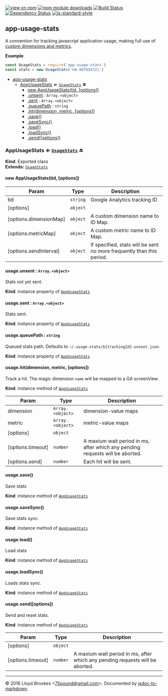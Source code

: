 [![view on npm](http://img.shields.io/npm/v/app-usage-stats.svg)](https://www.npmjs.org/package/app-usage-stats)
[![npm module downloads](http://img.shields.io/npm/dt/app-usage-stats.svg)](https://www.npmjs.org/package/app-usage-stats)
[![Build Status](https://travis-ci.org/75lb/app-usage-stats.svg?branch=master)](https://travis-ci.org/75lb/app-usage-stats)
[![Dependency Status](https://david-dm.org/75lb/app-usage-stats.svg)](https://david-dm.org/75lb/app-usage-stats)
[![js-standard-style](https://img.shields.io/badge/code%20style-standard-brightgreen.svg)](https://github.com/feross/standard)

<a name="module_app-usage-stats"></a>

## app-usage-stats
A convention for tracking javascript application usage, making full use of [custom dimensions and metrics](https://support.google.com/analytics/answer/2709828?hl=en&ref_topic=2709827).

**Example**  
```js
const UsageStats = require('app-usage-stats')
const stats = new UsageStats('UA-987654321')
```

* [app-usage-stats](#module_app-usage-stats)
    * [AppUsageStats](#exp_module_app-usage-stats--AppUsageStats) ⇐ <code>[UsageStats](https://github.com/75lb/usage-stats)</code> ⏏
        * [new AppUsageStats(tid, [options])](#new_module_app-usage-stats--AppUsageStats_new)
        * [.unsent](#module_app-usage-stats--AppUsageStats.AppUsageStats+unsent) : <code>Array.&lt;object&gt;</code>
        * [.sent](#module_app-usage-stats--AppUsageStats.AppUsageStats+sent) : <code>Array.&lt;object&gt;</code>
        * [.queuePath](#module_app-usage-stats--AppUsageStats.AppUsageStats+queuePath) : <code>string</code>
        * [.hit(dimension, metric, [options])](#module_app-usage-stats--AppUsageStats+hit)
        * [.save()](#module_app-usage-stats--AppUsageStats+save)
        * [.saveSync()](#module_app-usage-stats--AppUsageStats+saveSync)
        * [.load()](#module_app-usage-stats--AppUsageStats+load)
        * [.loadSync()](#module_app-usage-stats--AppUsageStats+loadSync)
        * [.send([options])](#module_app-usage-stats--AppUsageStats+send)

<a name="exp_module_app-usage-stats--AppUsageStats"></a>

### AppUsageStats ⇐ <code>[UsageStats](https://github.com/75lb/usage-stats)</code> ⏏
**Kind**: Exported class  
**Extends:** <code>[UsageStats](https://github.com/75lb/usage-stats)</code>  
<a name="new_module_app-usage-stats--AppUsageStats_new"></a>

#### new AppUsageStats(tid, [options])

| Param | Type | Description |
| --- | --- | --- |
| tid | <code>string</code> | Google Analytics tracking ID |
| [options] | <code>object</code> |  |
| [options.dimensionMap] | <code>object</code> | A custom dimension name to ID Map. |
| [options.metricMap] | <code>object</code> | A custom metric name to ID Map. |
| [options.sendInterval] | <code>object</code> | If specified, stats will be sent no more frequently than this period. |

<a name="module_app-usage-stats--AppUsageStats.AppUsageStats+unsent"></a>

#### usage.unsent : <code>Array.&lt;object&gt;</code>
Stats not yet sent.

**Kind**: instance property of <code>[AppUsageStats](#exp_module_app-usage-stats--AppUsageStats)</code>  
<a name="module_app-usage-stats--AppUsageStats.AppUsageStats+sent"></a>

#### usage.sent : <code>Array.&lt;object&gt;</code>
Stats sent.

**Kind**: instance property of <code>[AppUsageStats](#exp_module_app-usage-stats--AppUsageStats)</code>  
<a name="module_app-usage-stats--AppUsageStats.AppUsageStats+queuePath"></a>

#### usage.queuePath : <code>string</code>
Queued stats path. Defaults to `~/.usage-stats/${trackingId}-unsent.json`.

**Kind**: instance property of <code>[AppUsageStats](#exp_module_app-usage-stats--AppUsageStats)</code>  
<a name="module_app-usage-stats--AppUsageStats+hit"></a>

#### usage.hit(dimension, metric, [options])
Track a hit. The magic dimension `name` will be mapped to a GA screenView.

**Kind**: instance method of <code>[AppUsageStats](#exp_module_app-usage-stats--AppUsageStats)</code>  

| Param | Type | Description |
| --- | --- | --- |
| dimension | <code>Array.&lt;object&gt;</code> | dimension-value maps |
| metric | <code>Array.&lt;object&gt;</code> | metric-value maps |
| [options] | <code>object</code> |  |
| [options.timeout] | <code>number</code> | A maxium wait period in ms, after which any pending requests will be aborted. |
| [options.send] | <code>number</code> | Each hit will be sent. |

<a name="module_app-usage-stats--AppUsageStats+save"></a>

#### usage.save()
Save stats

**Kind**: instance method of <code>[AppUsageStats](#exp_module_app-usage-stats--AppUsageStats)</code>  
<a name="module_app-usage-stats--AppUsageStats+saveSync"></a>

#### usage.saveSync()
Save stats sync.

**Kind**: instance method of <code>[AppUsageStats](#exp_module_app-usage-stats--AppUsageStats)</code>  
<a name="module_app-usage-stats--AppUsageStats+load"></a>

#### usage.load()
Load stats

**Kind**: instance method of <code>[AppUsageStats](#exp_module_app-usage-stats--AppUsageStats)</code>  
<a name="module_app-usage-stats--AppUsageStats+loadSync"></a>

#### usage.loadSync()
Loads stats sync.

**Kind**: instance method of <code>[AppUsageStats](#exp_module_app-usage-stats--AppUsageStats)</code>  
<a name="module_app-usage-stats--AppUsageStats+send"></a>

#### usage.send([options])
Send and reset stats.

**Kind**: instance method of <code>[AppUsageStats](#exp_module_app-usage-stats--AppUsageStats)</code>  

| Param | Type | Description |
| --- | --- | --- |
| [options] | <code>object</code> |  |
| [options.timeout] | <code>number</code> | A maxium wait period in ms, after which any pending requests will be aborted. |


* * *

&copy; 2016 Lloyd Brookes \<75pound@gmail.com\>. Documented by [jsdoc-to-markdown](https://github.com/jsdoc2md/jsdoc-to-markdown).
